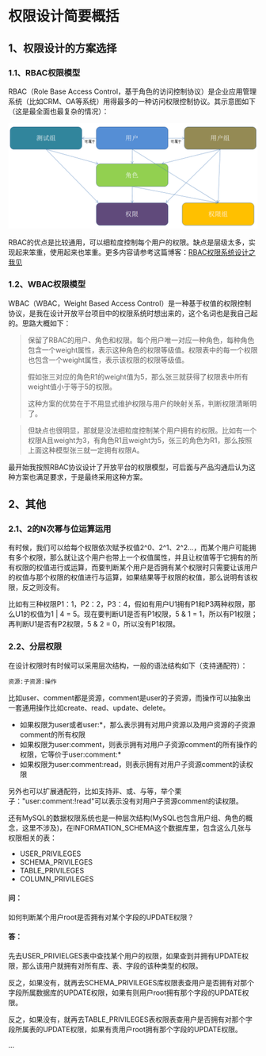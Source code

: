 # 权限设计简要概括

## 1、权限设计的方案选择

### 1.1、RBAC权限模型
RBAC（Role Base Access Control，基于角色的访问控制协议）是企业应用管理系统（比如CRM、OA等系统）用得最多的一种访问权限控制协议。其示意图如下（这是最全面也最复杂的情况）：

![RBAC示意图](./imgs/RBAC.png)

RBAC的优点是比较通用，可以细粒度控制每个用户的权限。缺点是层级太多，实现起来笨重，使用起来也笨重。更多内容请参考这篇博客：<a href="http://my.oschina.net/feichexia/blog/289532" target="_blank">RBAC权限系统设计之我见</a>

### 1.2、WBAC权限模型
WBAC（WBAC，Weight Based Access Control）是一种基于权值的权限控制协议，是我在设计开放平台项目中的权限系统时想出来的，这个名词也是我自己起的。思路大概如下：

> 保留了RBAC的用户、角色和权限。每个用户唯一对应一种角色，每种角色包含一个weight属性，表示这种角色的权限等级值。权限表中的每一个权限也包含一个weight属性，表示该权限的权限等级值。
> 
> 假如张三对应的角色R1的weight值为5，那么张三就获得了权限表中所有weight值小于等于5的权限。
>
> 这种方案的优势在于不用显式维护权限与用户的映射关系，判断权限清晰明了。

> 但缺点也很明显，那就是没法细粒度控制某个用户拥有的权限。比如有一个权限A且weight为3，有角色R1且weight为5，张三的角色为R1，那么按照上面这种模型张三就一定拥有权限A。

最开始我按照RBAC协议设计了开放平台的权限模型，可后面与产品沟通后认为这种方案也满足要求，于是最终采用这种方案。

## 2、其他

### 2.1、2的N次幂与位运算运用
有时候，我们可以给每个权限依次赋予权值2^0、2^1、2^2...，而某个用户可能拥有多个权限，那么就让这个用户也带上一个权值属性，并且让权值等于它拥有的所有权限的权值进行或运算，而要判断某个用户是否拥有某个权限时只需要让该用户的权值与那个权限的权值进行与运算，如果结果等于权限的权值，那么说明有该权限，反之则没有。

比如有三种权限P1：1，P2：2，P3：4，假如有用户U1拥有P1和P3两种权限，那么U1的权值为1 | 4 = 5。现在要判断U1是否有P1权限，5 & 1 = 1，所以有P1权限；再判断U1是否有P2权限，5 & 2 = 0，所以没有P1权限。

### 2.2、分层权限

在设计权限时有时候可以采用层次结构，一般的语法结构如下（支持通配符）：

```html
资源:子资源:操作
```
比如user、comment都是资源，comment是user的子资源，而操作可以抽象出一套通用操作比如create、read、update、delete。

* 如果权限为user或者user:*，那么表示拥有对用户资源以及用户资源的子资源comment的所有权限
* 如果权限为user:comment，则表示拥有对用户子资源comment的所有操作的权限，它等价于user:comment:*
* 如果权限为user:comment:read，则表示拥有对用户子资源comment的读权限

另外也可以扩展通配符，比如支持非、或、与等，举个栗子："user:comment:!read"可以表示没有对用户子资源comment的读权限。

还有MySQL的数据权限系统也是一种层次结构(MySQL也包含用户组、角色的概念，这里不涉及)，在INFORMATION_SCHEMA这个数据库里，包含这么几张与权限相关的表：

* USER_PRIVILEGES
* SCHEMA_PRIVILEGES
* TABLE_PRIVILEGES
* COLUMN_PRIVILEGES

#### 问：
如何判断某个用户root是否拥有对某个字段的UPDATE权限？

#### 答：
先去USER_PRIVIELGES表中查找某个用户的权限，如果查到并拥有UPDATE权限，那么该用户就拥有对所有库、表、字段的该种类型的权限。

反之，如果没有，就再去SCHEMA_PRIVILEGES库权限表查用户是否拥有对那个字段所属数据库的UPDATE权限，如果有则用户root拥有那个字段的UPDATE权限。

反之，如果没有，就再去TABLE_PRIVILEGES表权限表查用户是否拥有对那个字段所属表的UPDATE权限，如果有责用户root拥有那个字段的UPDATE权限。

...







